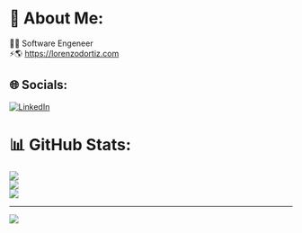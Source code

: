 # 💫 About Me:
👨‍💻 Software Engeneer<br>⚡🌎 https://lorenzodortiz.com <br>


## 🌐 Socials:
[![LinkedIn](https://img.shields.io/badge/LinkedIn-%230077B5.svg?logo=linkedin&logoColor=white)](https://linkedin.com/in/lorenzodortiz) 

# 📊 GitHub Stats:
![](https://github-readme-stats.vercel.app/api?username=lorenzodortiz&theme=merko&hide_border=false&include_all_commits=true&count_private=true)<br/>
![](https://github-readme-streak-stats.herokuapp.com/?user=lorenzodortiz&theme=merko&hide_border=false)<br/>
![](https://github-readme-stats.vercel.app/api/top-langs/?username=lorenzodortiz&theme=merko&hide_border=false&include_all_commits=true&count_private=true&layout=compact)

---
[![](https://visitcount.itsvg.in/api?id=lorenzodortiz&icon=2&color=0)](https://visitcount.itsvg.in)

<!-- Proudly created with GPRM ( https://gprm.itsvg.in ) -->
